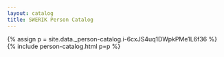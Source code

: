 ```yaml
---
layout: catalog
title: SWERIK Person Catalog
---
```

{% assign p = site.data._person-catalog.i-6cxJS4uq1DWpkPMe1L6f36 %}
{% include person-catalog.html p=p %}

